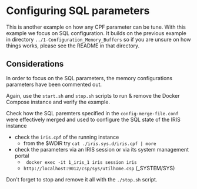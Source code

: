 # Configuring SQL parameters

This is another example on how any CPF parameter can be tune. With this example we focus on SQL configuration.
It builds on the previous example in directory `../1-Configuration_Memory_Buffers` so if you are unsure on how things works, please see the README in that directory.

## Considerations
In order to focus on the SQL parameters, the memory configurations parameters have been commented out.

Again, use the `start.sh` and `stop.sh` scripts to run & remove the Docker Compose instance and verify the example.

Check how the SQL paremters specified in the `config-merge-file.conf` were effectively merged and used to configure the SQL state of the IRIS instance
- check the `iris.cpf`  of the running instance
  - from the $WDIR try `cat ./iris.sys.d/iris.cpf | more`  
- check the parameters via an IRIS session or via its system management portal
  - ` docker exec -it 1_iris_1 iris session iris`  
  - `http://localhost:9012/csp/sys/utilhome.csp`  (_SYSTEM/SYS)


Don't forget to stop and remove it all with the `./stop.sh` script.
